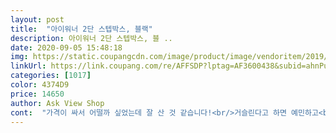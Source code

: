 ```yaml
---
layout: post 
title:  "아이워너 2단 스텝박스, 블랙" 
description: 아이워너 2단 스텝박스, 블 ..
date: 2020-09-05 15:48:18 
img: https://static.coupangcdn.com/image/product/image/vendoritem/2019/03/21/3410447640/64b15402-bd65-4c39-a44b-63faa9757446.jpg 
linkUrl: https://link.coupang.com/re/AFFSDP?lptag=AF3600438&subid=ahnPublicAsk&pageKey=48436670&itemId=171343127&vendorItemId=3410447640&traceid=V0-113-762c209d696dba10 
categories: [1017] 
color: 4374D9 
price: 14650 
author: Ask View Shop 
cont:  "가격이 싸서 어떨까 싶었는데 잘 산 것 같습니다!<br/>거슬린다고 하면 예민하고<br/>계단 올라가기 용도로 운동하려 샀고<br/>그 소리인가 싶어요.<br/>.<br/> 그거 빼면 안나려나.<br/>.<br/><br/>그 안에 3단계 플라스틱 기둥을 밑에다가 놓는데<br/>그냥 잘 써보렵니다!<br/>그렇다고 아예 거슬리지 않는것도 아닌 소리가 나요<br/>그리고... <br/><br/>다른건 튼튼하고 저렴하고 다좋은데 바닥에서 미끄러워서 얇은 마트를 깔고하거나 미끄럼 방지스티커를 더 붙이면 좋을꺼같아요<br/>딱 기대했던 사이즈입니다.<br/>.<br/><br/>무릎에 무리 안가게 낮은걸 바랬으나 적당하네요<br/>받자마자 가볍게 스텝운동 해봤는데<br/>보기보다 튼튼하고 밑에 매트 깔고했더니 밀림 없어서 좋네요!<br/>살짝 더 낮았으면 조으련만 싶어요!!<br/>생각보다 사이즈가 아담해요<br/>소리가 나요<br/>음.<br/>.<br/><br/>이것보다 좀 더 낮은건 어느 브랜드나 팔지 않는것 같아서... <br/><br/>일단 뭐 사이즈가 아담하여 저는 합격입니다!!<br/>저기 보이는 저 검은색 네모난걸 밑에 깔면 3단이 되는거더라구요.<br/><br/>제가 별을 하나 뺀 이유는 올라가면 살짝씩<br/>집에서 쓰기 좋아요.<br/>.<br/><br/>티비보면서 스탭퍼운동하려고 구매했어요<br/>" 
---
```

